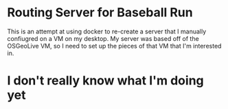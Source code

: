 # Routing Server for Baseball Run
This is an attempt at using docker to re-create a server that I manually confiugred on a VM on my desktop. My server was based off of the OSGeoLive VM, so I need to set up the pieces of that VM that I'm interested in. 

# I don't really know what I'm doing yet
